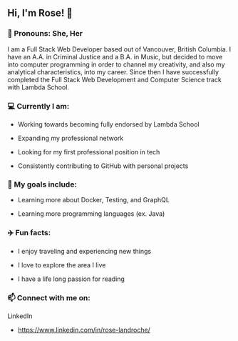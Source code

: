 <!--
**roselandroche/roselandroche** is a ✨ _special_ ✨ repository because its `README.md` (this file) appears on your GitHub profile.

Here are some ideas to get you started:
- 👯 I’m looking to collaborate on ...
- 🤔 I’m looking for help with ...
- 💬 Ask me about ...
-->

## Hi, I'm Rose!  👋
### :woman: Pronouns: She, Her

I am a Full Stack Web Developer based out of Vancouver, British Columbia. I have an A.A. in Criminal Justice and a B.A. in Music, but decided to move into computer programming in order to channel my creativity, and also my analytical characteristics, into my career. Since then I have successfully completed the Full Stack Web Development and Computer Science track with Lambda School.

### :computer: Currently I am:

- Working towards becoming fully endorsed by Lambda School

- Expanding my professional network

- Looking for my first professional position in tech

- Consistently contributing to GitHub with personal projects

### 🌱 My goals include:

- Learning more about Docker, Testing, and GraphQL

- Learning more programming languages (ex. Java)

### :airplane: Fun facts:

- I enjoy traveling and experiencing new things

- I love to explore the area I live

- I have a life long passion for reading

### 📫  Connect with me on:

LinkedIn

  - https://www.linkedin.com/in/rose-landroche/
